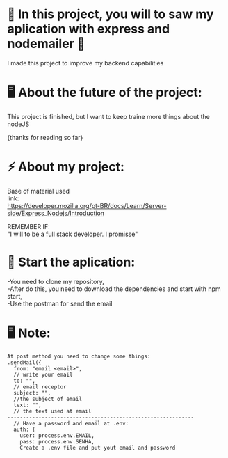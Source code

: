 # 🤞 In this project, you will to saw my aplication with express and nodemailer 🤞
 I made this project to improve my backend capabilities
 <br>

# 🖥️ About the future of the project:
 This project is finished, but I want to keep traine more things about the nodeJS

 {thanks for reading so far}

# ⚡ About my project:
 Base of material used 
    <br>
    link: <br>
    https://developer.mozilla.org/pt-BR/docs/Learn/Server-side/Express_Nodejs/Introduction

 REMEMBER IF: <br>
    "I will to be a full stack developer. I promisse" 

# 💬 Start the aplication:
 -You need to clone my repository,
 <br>
 -After do this, you need to download the dependencies and start with npm start, 
 <br>
 -Use the postman for send the email

# 🖥️ Note:
    At post method you need to change some things:
    .sendMail({ 
      from: "email <email>", 
      // write your email
      to: "", 
      // email receptor
      subject: "", 
      //the subject of email
      text: "", 
      // the text used at email
    ------------------------------------------------------------
      // Have a password and email at .env:
      auth: {
        user: process.env.EMAIL,
        pass: process.env.SENHA,
        Create a .env file and put yout email and password